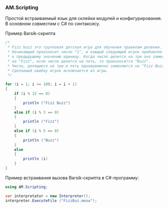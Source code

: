 ### AM.Scripting

Простой встраиваемый язык для склейки модулей и конфигурирования. В основном совместим с C# по синтаксису.

Пример Barsik-скрипта

```c#
/*
 * Fizz buzz это групповая детская игра для обучения правилам деления.
 * Начинающий произносит число "1", и каждый следующий игрок прибавляет
 * к предыдущему значению единицу. Когда число делится на три оно заменяется
 * на "Fizz", если число делится на пять, то произносится "Buzz".
 * Числа, делящиеся на три и пять одновременно заменяются на "Fizz Buzz".
 * Сделавший ошибку игрок исключается из игры.
 */

for (i = 1; i <= 100; i = i + 1)
{
    if (i % 15 == 0)
    {
        println ("Fizz Buzz")
    }
    else if (i % 3 == 0)
    {
        println ("Fizz")
    }
    else if (i % 5 == 0)
    {
        println ("Buzz")
    }
    else
    {
        println (i)
    }
}
```

Пример встраивания вызова Barsik-скрипта в C#-программу:

```c#
using AM.Scripting;

var interpretator = new Interpreter();
interpreter.ExecuteFile ("FizzBuz.meow");
```

